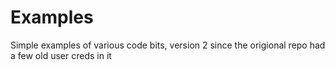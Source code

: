 # Examples

Simple examples of various code bits, version 2 since the origional repo had a few old user creds in it
